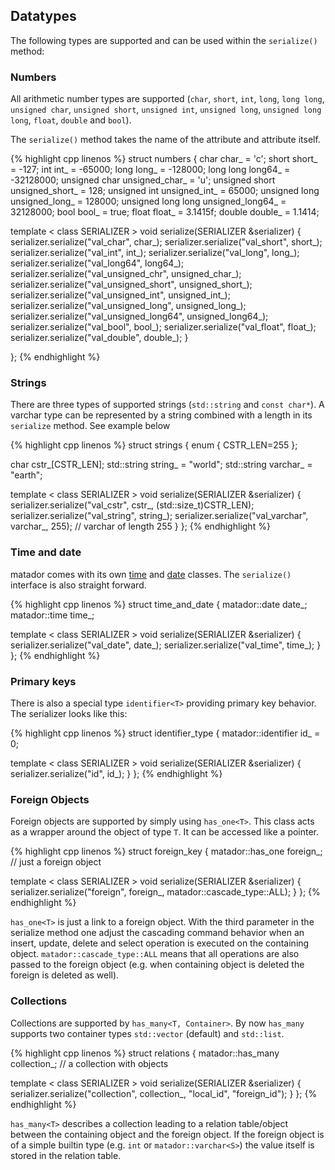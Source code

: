 ## Datatypes

The following types are supported and can be used within the ```serialize()``` method:

### Numbers

All arithmetic number types are supported (```char```, ```short```, ```int```, ```long```,
```long long```, ```unsigned char```, ```unsigned short```, ```unsigned int```, ```unsigned long```,
```unsigned long long```, ```float```, ```double``` and ```bool```).

The ```serialize()``` method takes the name of the attribute and attribute itself.

{% highlight cpp linenos %}
struct numbers
{
  char char_ = 'c';
  short short_ = -127;
  int int_ = -65000;
  long long_ = -128000;
  long long long64_ = -32128000;
  unsigned char unsigned_char_ = 'u';
  unsigned short unsigned_short_ = 128;
  unsigned int unsigned_int_ = 65000;
  unsigned long unsigned_long_ = 128000;
  unsigned long long unsigned_long64_ = 32128000;
  bool bool_ = true;
  float float_ = 3.1415f;
  double double_ = 1.1414;

  template < class SERIALIZER >
  void serialize(SERIALIZER &serializer)
  {
    serializer.serialize("val_char", char_);
    serializer.serialize("val_short", short_);
    serializer.serialize("val_int", int_);
    serializer.serialize("val_long", long_);
    serializer.serialize("val_long64", long64_);
    serializer.serialize("val_unsigned_chr", unsigned_char_);
    serializer.serialize("val_unsigned_short", unsigned_short_);
    serializer.serialize("val_unsigned_int", unsigned_int_);
    serializer.serialize("val_unsigned_long", unsigned_long_);
    serializer.serialize("val_unsigned_long64", unsigned_long64_);
    serializer.serialize("val_bool", bool_);
    serializer.serialize("val_float", float_);
    serializer.serialize("val_double", double_);
  }

};
{% endhighlight %}

### Strings

There are three types of supported strings (```std::string``` and ```const char*```). A varchar type can be represented by a string combined with a length in its ```serialize``` method. See example below

{% highlight cpp linenos %}
struct strings
{
  enum { CSTR_LEN=255 };

  char cstr_[CSTR_LEN];
  std::string string_ = "world";
  std::string varchar_ = "earth";

  template < class SERIALIZER >
  void serialize(SERIALIZER &serializer)
  {
    serializer.serialize("val_cstr", cstr_, (std::size_t)CSTR_LEN);
    serializer.serialize("val_string", string_);
    serializer.serialize("val_varchar", varchar_, 255); // varchar of length 255
  }
};
{% endhighlight %}

### Time and date

matador comes with its own [time](../api/classmatador_1_1time) and [date](../api/classmatador_1_1date) classes.
The ```serialize()``` interface is also straight forward.

{% highlight cpp linenos %}
struct time_and_date
{
  matador::date date_;
  matador::time time_;

  template < class SERIALIZER >
  void serialize(SERIALIZER &serializer)
  {
    serializer.serialize("val_date", date_);
    serializer.serialize("val_time", time_);
  }
};
{% endhighlight %}

### Primary keys

There is also a special type ```identifier<T>``` providing primary key
behavior. The serializer looks like this:

{% highlight cpp linenos %}
struct identifier_type
{
  matador::identifier<unsigned long> id_ = 0;

  template < class SERIALIZER >
  void serialize(SERIALIZER &serializer)
  {
    serializer.serialize("id", id_);
  }
};
{% endhighlight %}

### Foreign Objects

Foreign objects are supported by simply using ```has_one<T>```. This class acts as a wrapper
around the object of type ```T```. It can be accessed like a pointer.

{% highlight cpp linenos %}
struct foreign_key
{
  matador::has_one<T> foreign_;         // just a foreign object

  template < class SERIALIZER >
  void serialize(SERIALIZER &serializer)
  {
    serializer.serialize("foreign", foreign_, matador::cascade_type::ALL);
  }
};
{% endhighlight %}

```has_one<T>``` is just a link to a foreign object. With the third parameter
in the serialize method one adjust the cascading command behavior when
an insert, update, delete and select operation is executed on the
containing object. ```matador::cascade_type::ALL``` means that all operations
are also passed to the foreign object (e.g. when containing object is
deleted the foreign is deleted as well).


### Collections

Collections are supported by ```has_many<T, Container>```. By now ```has_many``` supports
two container types ```std::vector``` (default) and ```std::list```.

{% highlight cpp linenos %}
struct relations
{
  matador::has_many<T> collection_; // a collection with objects

  template < class SERIALIZER >
  void serialize(SERIALIZER &serializer)
  {
    serializer.serialize("collection", collection_, "local_id", "foreign_id");
  }
};
{% endhighlight %}

```has_many<T>``` describes a collection leading to a relation table/object between
the containing object and the foreign object. If the foreign object is of
a simple builtin type (e.g. ```int``` or ```matador::varchar<S>```) the value
itself is stored in the relation table.
